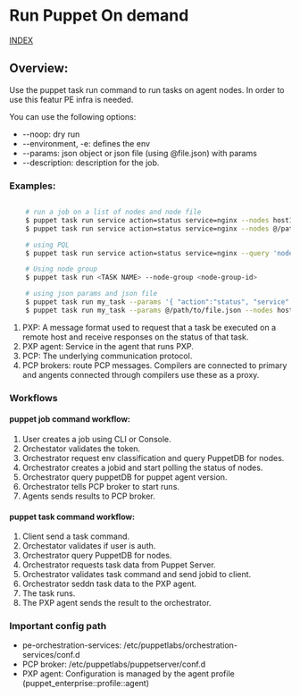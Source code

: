 # Run Puppet On demand

[INDEX](../../README.md)

## Overview:
Use the puppet task run command to run tasks on agent nodes. In order to use this featur PE infra is needed.

You can use the following options:
* --noop: dry run
* --environment, -e: defines the env
* --params: json object or json file (using @file.json) with params 
* --description: description for the job.

### Examples:

```bash

    # run a job on a list of nodes and node file
    $ puppet task run service action=status service=nginx --nodes host1,host2,host3
    $ puppet task run service action=status service=nginx --nodes @/path/to/file.txt

    # using PQL
    $ puppet task run service action=status service=nginx --query 'nodes { certname ~ "web" }'

    # Using node group
    $ puppet task run <TASK NAME> --node-group <node-group-id>

    # using json params and json file
    $ puppet task run my_task --params '{ "action":"status", "service":"my_service", "timeout":8 }' --nodes host1,host2,host3
    $ puppet task run my_task --params @/path/to/file.json --nodes host1,host2,host3

```

1. PXP: A message format used to request that a task be executed on a remote host and receive responses on the status of that task.
2. PXP agent: Service in the agent that runs PXP.
3. PCP: The underlying communication protocol.
4. PCP brokers: route PCP messages. Compilers are connected to primary and angents connected through compilers use these as a proxy.

### Workflows
#### puppet job command workflow:
1. User creates a job using CLI or Console.
2. Orchestator validates the token.
3. Orchestrator request env classification and query PuppetDB for nodes.
4. Orchestrator creates a jobid and start polling the status of nodes.
5. Orchestrator query puppetDB for puppet agent version.
6. Orchestrator tells PCP broker to start runs.
7. Agents sends results to PCP broker.

#### puppet task command workflow:
1. Client send a task command.
2. Orchestator validates if user is auth.
3. Orchestrator query PuppetDB for nodes.
4. Orchestrator requests task data from Puppet Server.
5. Orchestrator validates task command and send jobid to client.
1. Orchestrator seddn task data to the PXP agent.
6. The task runs.
7. The PXP agent sends the result to the orchestrator.

### Important config path

- pe-orchestration-services: /etc/puppetlabs/orchestration-services/conf.d
- PCP broker: /etc/puppetlabs/puppetserver/conf.d
- PXP agent: Configuration is managed by the agent profile (puppet_enterprise::profile::agent)